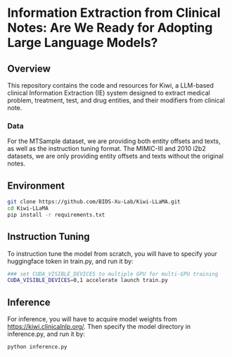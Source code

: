 # Information Extraction from Clinical Notes: Are We Ready for Adopting Large Language Models?
## Overview
This repository contains the code and resources for Kiwi, a LLM-based clinical Information Extraction (IE) system designed to extract medical problem, treatment, test, and drug entities, and their modifiers from clinical note.

### Data
For the MTSample dataset, we are providing both entity offsets and texts, as well as the instruction tuning format. The MIMIC-III and 2010 i2b2 datasets, we are only providing entity offsets and texts without the original notes.

## Environment
```bash
git clone https://github.com/BIDS-Xu-Lab/Kiwi-LLaMA.git
cd Kiwi-LLaMA
pip install -r requirements.txt
```

## Instruction Tuning
To instruction tune the model from scratch, you will have to specify your huggingface token in train.py, and run it by:
```bash
### set CUDA_VISIBLE_DEVICES to multiple GPU for multi-GPU training
CUDA_VISIBLE_DEVICES=0,1 accelerate launch train.py
```

## Inference
For inference, you will have to acquire model weights from https://kiwi.clinicalnlp.org/. Then specify the model directory in inference.py, and run it by:
```bash
python inference.py
```
